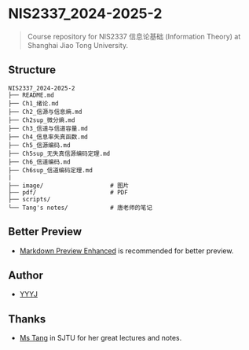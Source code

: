# NIS2337_2024-2025-2

> Course repository for NIS2337 信息论基础 (Information Theory) at Shanghai Jiao Tong University.

## Structure
```
NIS2337_2024-2025-2
├── README.md
├── Ch1_绪论.md
├── Ch2_信源与信息熵.md
├── Ch2sup_微分熵.md
├── Ch3_信道与信道容量.md
├── Ch4_信息率失真函数.md
├── Ch5_信源编码.md
├── Ch5sup_无失真信源编码定理.md
├── Ch6_信道编码.md
├── Ch6sup_信道编码定理.md
|
├── image/                   # 图片
├── pdf/                     # PDF
├── scripts/
└── Tang's notes/            # 唐老师的笔记
```

## Better Preview
- [Markdown Preview Enhanced](https://shd101wyy.github.io/markdown-preview-enhanced/#/zh-cn/) is recommended for better preview.

## Author
- [YYYJ](mailto:ma_yuezhao@sjtu.edu.cn)

## Thanks
- [Ms Tang](mailto:junhuatang@sjtu.edu.cn) in SJTU for her great lectures and notes.